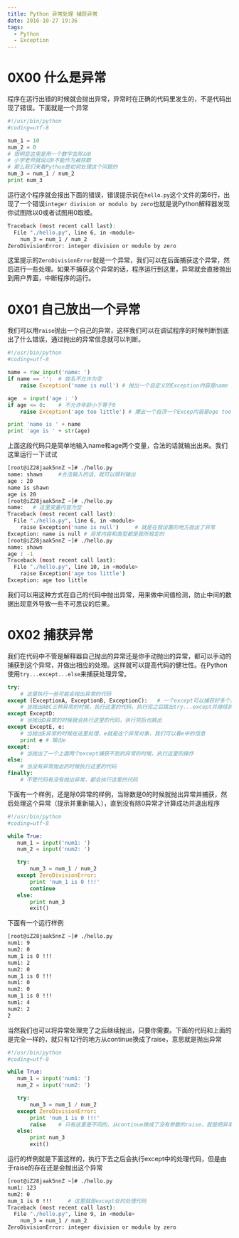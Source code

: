```yaml
---
title: Python 异常处理 捕获异常
date: 2016-10-27 19:36
tags:
  - Python
  - Exception
---
```



# 0X00 什么是异常
程序在运行出错的时候就会抛出异常，异常时在正确的代码里发生的，不是代码出现了错误。下面就是一个异常
```python
#!/usr/bin/python
#coding=utf-8

num_1 = 10
num_2 = 0
# 很明显这里是用一个数字去除以0
# 小学老师就说过0不能作为被除数
# 那么我们来看Python是如何处理这个问题的
num_3 = num_1 / num_2
print num_3
```
运行这个程序就会报出下面的错误，错误提示说在`hello.py`这个文件的第6行，出现了一个错误`integer division or modulo by zero`也就是说Python解释器发现你试图除以0或者试图用0取模。
```bash
Traceback (most recent call last):
  File "./hello.py", line 6, in <module>
    num_3 = num_1 / num_2
ZeroDivisionError: integer division or modulo by zero
```
这里提示的`ZeroDivisionError`就是一个异常，我们可以在后面捕获这个异常，然后进行一些处理。如果不捕获这个异常的话，程序运行到这里，异常就会直接抛出到用户界面，中断程序的运行。

# 0X01 自己放出一个异常
我们可以用`raise`抛出一个自己的异常，这样我们可以在调试程序的时候判断到底出了什么错误，通过抛出的异常信息就可以判断。
```python
#!/usr/bin/python
#coding=utf-8

name = raw_input('name: ')
if name == '':  # 姓名不允许为空
    raise Exception('name is null') # 抛出一个自定义的Exception内容是name is null

age  = input('age : ')
if age <= 0:    # 不允许年龄小于等于0
    raise Exception('age too little') # 爆出一个自顶一个Excep内容是age too little

print 'name is ' + name
print 'age is ' + str(age)
```
上面这段代码只是简单地输入name和age两个变量，合法的话就输出出来。我们这里运行一下试试
```bash
[root@iZ28jaak5nnZ ~]# ./hello.py 
name: shawn     #合法输入的话，就可以顺利输出
age : 20
name is shawn
age is 20
[root@iZ28jaak5nnZ ~]# ./hello.py 
name:   # 这里变量内容为空
Traceback (most recent call last):
  File "./hello.py", line 6, in <module>
    raise Exception('name is null')     # 就是在我设置的地方抛出了异常
Exception: name is null # 异常内容和类型都是我所规定的
[root@iZ28jaak5nnZ ~]# ./hello.py 
name: shawn
age : -1
Traceback (most recent call last):
  File "./hello.py", line 10, in <module>
    raise Exception('age too little')
Exception: age too little
```
我们可以用这种方式在自己的代码中抛出异常，用来做中间值检测，防止中间的数据出现意外导致一些不可思议的后果。

# 0X02 捕获异常
 我们在代码中不管是解释器自己抛出的异常还是你手动抛出的异常，都可以手动的捕获到这个异常，并做出相应的处理。这样就可以提高代码的健壮性。在Python使用`try...except...else`来捕获处理异常。
 ```python
 try:
     # 这里执行一些可能会抛出异常的代码
 except (ExceptionA, ExceptionB, ExceptionC):   # 一个except可以捕获好多个异常
     # 当抛出ABC三种异常的时候，执行这里的代码，执行完之后跳出try...except并继续执行代码
 except ExceptD:
     # 当抛出D异常的时候就会执行这里的代码，执行完后也跳出
 except ExceptE, e:
     # 当抛出E异常的时候在这里处理，e就是这个异常对象，我们可以看e中的信息
     print e # 输出e
 except:
     # 当抛出了一个上面两个except捕获不到的异常的时候，执行这里的操作
 else:
     # 当没有异常抛出的时候执行这里的代码
 finally:
     # 不管代码有没有抛出异常，都会执行这里的代码
 ```
 下面有一个样例，还是除0异常的样例，当除数是0的时候就抛出异常并捕获，然后处理这个异常（提示并重新输入），直到没有除0异常才计算成功并退出程序
 ```python
 #!/usr/bin/python
 #coding=utf-8
 
 while True:
 	num_1 = input('num1: ')
 	num_2 = input('num2: ')
 
 	try:
 		num_3 = num_1 / num_2
 	except ZeroDivisionError:
 		print 'num_1 is 0 !!!'
 		continue
 	else:
 		print num_3
 		exit()
 ```
 下面有一个运行样例
 ```bash
 [root@iZ28jaak5nnZ ~]# ./hello.py 
 num1: 9
 num2: 0
 num_1 is 0 !!!
 num1: 2
 num2: 0
 num_1 is 0 !!!
 num1: 0
 num2: 0
 num_1 is 0 !!!
 num1: 4
 num2: 2
 2
 ```
 当然我们也可以将异常处理完了之后继续抛出，只要你需要。下面的代码和上面的是完全一样的，就只有12行的地方从continue换成了raise，意思就是抛出异常
 ```python
 #!/usr/bin/python
 #coding=utf-8
 
 while True:
 	num_1 = input('num1: ')
 	num_2 = input('num2: ')
 
 	try:
 		num_3 = num_1 / num_2
 	except ZeroDivisionError:
 		print 'num_1 is 0 !!!'
 		raise    # 只有这里是不同的，从continue换成了没有参数的raise，就是把异常继续抛出
 	else:
 		print num_3
 		exit()
 ```
 运行的样例就是下面这样的，执行下去之后会执行except中的处理代码，但是由于raise的存在还是会抛出这个异常
 ```bash
 [root@iZ28jaak5nnZ ~]# ./hello.py 
 num1: 123
 num2: 0
 num_1 is 0 !!!     # 这里就是except处的处理代码
 Traceback (most recent call last):
   File "./hello.py", line 9, in <module>
     num_3 = num_1 / num_2
 ZeroDivisionError: integer division or modulo by zero
 ```
